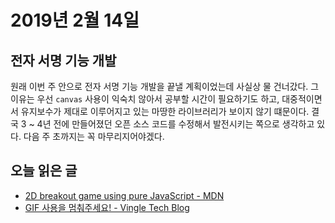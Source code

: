 # 2019년 2월 14일

## 전자 서명 기능 개발

원래 이번 주 안으로 전자 서명 기능 개발을 끝낼 계획이었는데 사실상 물 건너갔다. 그 이유는 우선 `canvas` 사용이 익숙치 않아서 공부할 시간이 필요하기도 하고, 대중적이면서 유지보수가 제대로 이루어지고 있는 마땅한 라이브러리가 보이지 않기 떄문이다. 결국 3 ~ 4년 전에 만들어졌던 오픈 소스 코드를 수정해서 발전시키는 쪽으로 생각하고 있다. 다음 주 초까지는 꼭 마무리지어야겠다.

## 오늘 읽은 글

* [2D breakout game using pure JavaScript - MDN](https://developer.mozilla.org/en-US/docs/Games/Tutorials/2D_Breakout_game_pure_JavaScript)
* [GIF 사용을 멈춰주세요! - Vingle Tech Blog](https://medium.com/vingle-tech-blog/stop-using-gif-as-animation-3c6d223fd35a)